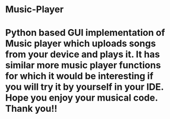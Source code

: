 # Music-Player
# Python based GUI implementation of Music player which uploads songs from your device and plays it. It has similar more music player functions for which it would be interesting if you will try it by yourself in your IDE. Hope you enjoy your musical code. Thank you!!  
